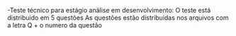 -Teste técnico para estágio análise em desenvolvimento:
  O teste está distribuido em 5 questões
  As questões estão distribuidas nos arquivos com a letra Q + o numero da questão 
